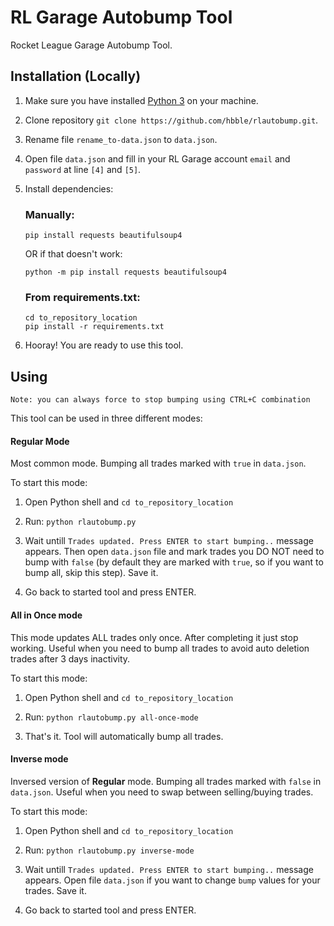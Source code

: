 # RL Garage Autobump Tool
Rocket League Garage Autobump Tool.

## Installation (Locally)
1. Make sure you have installed [Python 3](https://www.python.org/downloads/) on your machine.

2. Clone repository `git clone https://github.com/hbble/rlautobump.git`.

3. Rename file `rename_to-data.json` to `data.json`.

4. Open file `data.json` and fill in your RL Garage account `email` and `password` at line `[4]` and `[5]`.

5. Install dependencies:
  
    ### Manually:
    ```
    pip install requests beautifulsoup4
    ```
    OR if that doesn't work:
    ```
    python -m pip install requests beautifulsoup4
    ```
  
    ### From requirements.txt:
    ```
    cd to_repository_location
    pip install -r requirements.txt
    ```

6. Hooray! You are ready to use this tool.

## Using
```
Note: you can always force to stop bumping using CTRL+C combination
```

This tool can be used in three different modes:

#### Regular Mode
Most common mode. Bumping all trades marked with `true` in `data.json`.

To start this mode:
1. Open Python shell and `cd to_repository_location`

2. Run: `python rlautobump.py`

3. Wait untill `Trades updated. Press ENTER to start bumping..` message appears. Then open `data.json` file and mark trades you DO NOT need to bump with `false` (by default they are marked with `true`, so if you want to bump all, skip this step). Save it.

4. Go back to started tool and press ENTER.

#### All in Once mode
This mode updates ALL trades only once. After completing it just stop working. Useful when you need to bump all trades to avoid auto deletion trades after 3 days inactivity.

To start this mode:
1. Open Python shell and `cd to_repository_location`

2. Run: `python rlautobump.py all-once-mode`

3. That's it. Tool will automatically bump all trades.

#### Inverse mode
Inversed version of **Regular** mode. Bumping all trades marked with `false` in `data.json`. Useful when you need to swap between selling/buying trades.

To start this mode:
1. Open Python shell and `cd to_repository_location`

2. Run: `python rlautobump.py inverse-mode`

3. Wait untill `Trades updated. Press ENTER to start bumping..` message appears. Open file `data.json` if you want to change `bump` values for your trades. Save it.

4. Go back to started tool and press ENTER.
